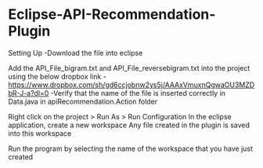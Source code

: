 # Eclipse-API-Recommendation-Plugin

Setting Up
-Download the file into eclipse

Add the API_File_bigram.txt and API_File_reversebigram.txt into the project using the below dropbox link
-https://www.dropbox.com/sh/gd6ccjobnw2ys5j/AAAxVmuxnQgwaOU3MZDbR-J-a?dl=0
-Verify that the name of the file is inserted correctly in Data.java in apiRecommendation.Action folder

Right click on the project > Run As > Run Configuration
In the eclipse application, create a new workspace
Any file created in the plugin is saved into this workspace

Run the program by selecting the name of the workspace that you have just created
